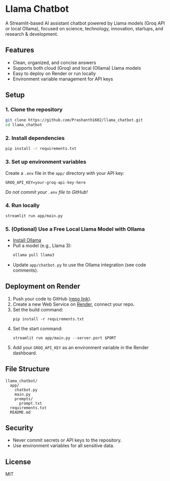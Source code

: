 # Llama Chatbot

A Streamlit-based AI assistant chatbot powered by Llama models (Groq API or local Ollama), focused on science, technology, innovation, startups, and research & development.

## Features
- Clean, organized, and concise answers
- Supports both cloud (Groq) and local (Ollama) Llama models
- Easy to deploy on Render or run locally
- Environment variable management for API keys

## Setup

### 1. Clone the repository
```bash
git clone https://github.com/Prashanth1602/llama_chatbot.git
cd llama_chatbot
```

### 2. Install dependencies
```bash
pip install -r requirements.txt
```

### 3. Set up environment variables
Create a `.env` file in the `app/` directory with your API key:
```
GROQ_API_KEY=your-groq-api-key-here
```
*Do not commit your `.env` file to GitHub!*

### 4. Run locally
```bash
streamlit run app/main.py
```

### 5. (Optional) Use a Free Local Llama Model with Ollama
- [Install Ollama](https://ollama.com/)
- Pull a model (e.g., Llama 3):
  ```bash
  ollama pull llama3
  ```
- Update `app/chatbot.py` to use the Ollama integration (see code comments).

## Deployment on Render
1. Push your code to GitHub ([repo link](https://github.com/Prashanth1602/llama_chatbot.git)).
2. Create a new Web Service on [Render](https://render.com/), connect your repo.
3. Set the build command:
   ```
   pip install -r requirements.txt
   ```
4. Set the start command:
   ```
   streamlit run app/main.py --server.port $PORT
   ```
5. Add your `GROQ_API_KEY` as an environment variable in the Render dashboard.

## File Structure
```
llama_chatbot/
  app/
    chatbot.py
    main.py
    prompts/
      prompt.txt
  requirements.txt
  README.md
```

## Security
- Never commit secrets or API keys to the repository.
- Use environment variables for all sensitive data.

## License
MIT 